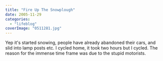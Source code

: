 ```yaml
---
title: "Fire Up The Snowplough"
date: 2005-11-29
categories: 
  - "lifeblog"
coverImage: "0511281.jpg"
---
```


Yep it's started snowing, people have already abandoned their cars, and slid into lamp posts etc. I cycled home, it took two hours but I cycled. The reason for the immense time frame was due to the stupid motorists.
